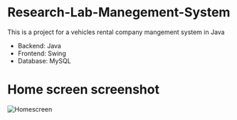 # Research-Lab-Manegement-System
This is a project for a vehicles rental company mangement system in Java
* Backend: Java
* Frontend: Swing
* Database: MySQL

# Home screen screenshot
![Homescreen](HomeScreen.png)
